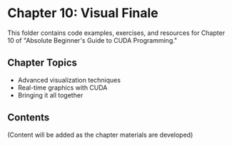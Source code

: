 # Chapter 10: Visual Finale

This folder contains code examples, exercises, and resources for Chapter 10 of "Absolute Beginner's Guide to CUDA Programming."

## Chapter Topics
- Advanced visualization techniques
- Real-time graphics with CUDA
- Bringing it all together

## Contents
(Content will be added as the chapter materials are developed)